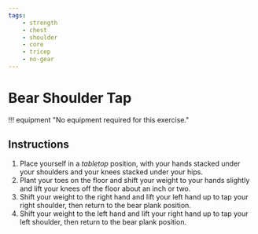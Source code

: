 ```yaml
---
tags:
    - strength
    - chest
    - shoulder
    - core
    - tricep
    - no-gear
---
```


#  Bear Shoulder Tap

!!! equipment "No equipment required for this exercise."

## Instructions

1. Place yourself in a _tabletop_ position, with your hands stacked under your shoulders and your knees stacked under your hips.
2. Plant your toes on the floor and shift your weight to your hands slightly and lift your knees off the floor about an inch or two.
3. Shift your weight to the right hand and lift your left hand up to tap your right shoulder, then return to the bear plank position.
4. Shift your weight to the left hand and lift your right hand up to tap your left shoulder, then return to the bear plank position.
